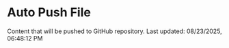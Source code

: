# Auto Push File

Content that will be pushed to GitHub repository.
Last updated: 08/23/2025, 06:48:12 PM
